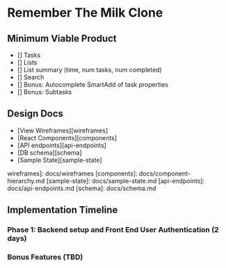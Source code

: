 # Remember The Milk Clone

## Minimum Viable Product

- [] Tasks
- [] Lists
- [] List summary (time, num tasks, num completed)
- [] Search
- [] Bonus: Autocomplete SmartAdd of task properties
- [] Bonus: Subtasks


## Design Docs
* [View Wireframes][wireframes]
* [React Components][components]
* [API endpoints][api-endpoints]
* [DB schema][schema]
* [Sample State][sample-state]

wireframes]: docs/wireframes
[components]: docs/component-hierarchy.md
[sample-state]: docs/sample-state.md
[api-endpoints]: docs/api-endpoints.md
[schema]: docs/schema.md

## Implementation Timeline

### Phase 1: Backend setup and Front End User Authentication (2 days)

### Bonus Features (TBD)
